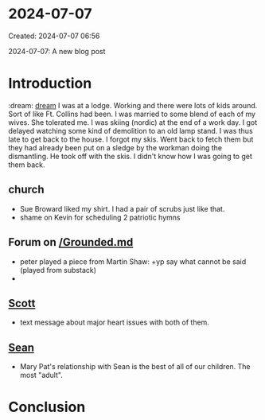 # 2024-07-07
Created: 2024-07-07 06:56

 2024-07-07: A new blog post

# Introduction
:dream: [dream](/dream.md) I was at a lodge. Working and there were lots of kids around. Sort of like Ft. Collins had been. I was married to some blend of each of my wives. She tolerated me. I was skiing (nordic) at the end of a work day. I got delayed watching some kind of demolition to an old lamp stand. I was thus late to get back to the house. I forgot my skis. Went back to fetch them but they had already been put on a sledge by the workman doing the dismantling. He took off with the skis. I didn't know how I was going to get them back.

## church

- Sue Broward liked my shirt. I had a pair of scrubs just like that.
- shame on Kevin for scheduling 2 patriotic hymns


## Forum on [/Grounded.md](/Grounded.md)

- peter played a piece from Martin Shaw: +yp say what cannot be said (played from substack)
-
## [Scott](/Scott.md)
- text message about major heart issues with both of them. 
## [Sean](/Sean.md)
- Mary Pat's relationship with Sean is the best of all of our children. The most "adult".
# Conclusion

